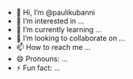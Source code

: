 - 👋 Hi, I’m @paulikubanni
- 👀 I’m interested in ...
- 🌱 I’m currently learning ...
- 💞️ I’m looking to collaborate on ...
- 📫 How to reach me ...
- 😄 Pronouns: ...
- ⚡ Fun fact: ...

<!---
paulikubanni/paulikubanni is a ✨ special ✨ repository because its `README.md` (this file) appears on your GitHub profile.
You can click the Preview link to take a look at your changes.
--->
